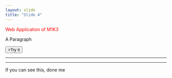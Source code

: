 ```yaml
---
layout: slide
title: "Slide 4"
---
```

<p style="color:red">Web Application of M1K3</p>




<p id="demo">A Paragraph</p>
<button type="button" onclick=<script src="/github-slideshow/image/myScript.js"></script>>Try it</button>

---
<script src="/github-slideshow/image/myScript.js"></script>
---

If you can see this, done me
